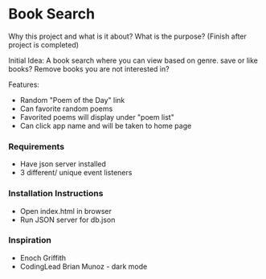 # Book Search

Why this project and what is it about? What is the purpose?
(Finish after project is completed)

Initial Idea: A book search where you can view based on genre. save or like books? Remove books you are not interested in?

Features:

- Random "Poem of the Day" link
- Can favorite random poems
- Favorited poems will display under "poem list"
- Can click app name and will be taken to home page

### Requirements

- Have json server installed
- 3 different/ unique event listeners

### Installation Instructions

- Open index.html in browser
- Run JSON server for db.json

### Inspiration

- Enoch Griffith
- CodingLead Brian Munoz - dark mode
